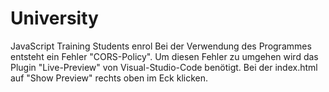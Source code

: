 # University
JavaScript Training Students enrol
Bei der Verwendung des Programmes entsteht ein Fehler "CORS-Policy". Um diesen Fehler zu umgehen wird das Plugin "Live-Preview" von Visual-Studio-Code benötigt. Bei der index.html auf "Show Preview" rechts oben im Eck klicken.